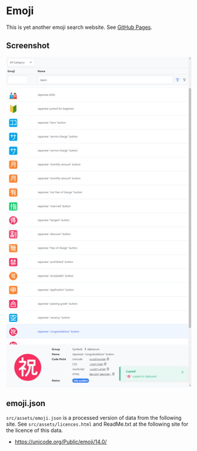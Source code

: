 # Emoji
This is yet another emoji search website. See [GitHub Pages](https://ricmsd.github.io/emoji/).

## Screenshot
![emoji](https://raw.githubusercontent.com/ricmsd/emoji/main/docs/screenshot.png)

## emoji.json
`src/assets/emoji.json` is a processed version of data from the following site. See `src/assets/licences.html` and ReadMe.txt at the following site for the licence of this data.
- https://unicode.org/Public/emoji/14.0/
